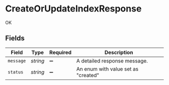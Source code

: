 # CreateOrUpdateIndexResponse

OK


## Fields

| Field                               | Type                                | Required                            | Description                         |
| ----------------------------------- | ----------------------------------- | ----------------------------------- | ----------------------------------- |
| `message`                           | *string*                            | :heavy_minus_sign:                  | A detailed response message.        |
| `status`                            | *string*                            | :heavy_minus_sign:                  | An enum with value set as "created" |